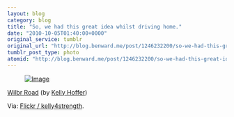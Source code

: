 ```yaml
---
layout: blog
category: blog
title: "So, we had this great idea whilst driving home."
date: "2010-10-05T01:40:00+0000"
original_service: tumblr
original_url: "http://blog.benward.me/post/1246232200/so-we-had-this-great-idea-whilst-driving"
tumblr_post_type: photo
atomid: "http://blog.benward.me/post/1246232200/so-we-had-this-great-idea-whilst-driving"
---
```

<figure class="photo">
  <a href="http://www.flickr.com/photos/kelly4strength/5051989651/"><img src="http://benward.me/res/tumblr/media/1246232200/0.jpg" alt="Image"></a>
</figure>

<a href="http://www.flickr.com/photos/kelly4strength/5051989651/">Wilbr Road</a> (by <a href="http://flickr.com/photos/kelly4strength">Kelly Hoffer</a>)
                                    
Via: [Flickr &#x2F; kelly4strength](http://www.flickr.com/photos/kelly4strength/5051989651/).